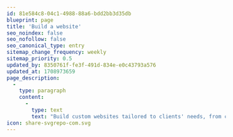 ```yaml
---
id: 81e584c8-04c1-4988-88a6-bdd2bb3d35db
blueprint: page
title: 'Build a website'
seo_noindex: false
seo_nofollow: false
seo_canonical_type: entry
sitemap_change_frequency: weekly
sitemap_priority: 0.5
updated_by: 8350761f-fe3f-491d-834e-e0c43793a576
updated_at: 1708973659
page_description:
  -
    type: paragraph
    content:
      -
        type: text
        text: "Build custom websites tailored to clients' needs, from concept to deployment, using the latest technologies and frameworks."
icon: share-svgrepo-com.svg
---
```

